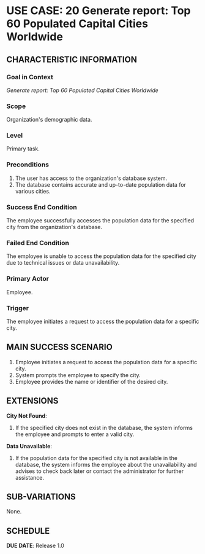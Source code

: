# USE CASE: 20 Generate report: Top 60 Populated Capital Cities Worldwide

## CHARACTERISTIC INFORMATION

### Goal in Context

*Generate report: Top 60 Populated Capital Cities Worldwide*

### Scope

Organization's demographic data.

### Level

Primary task.

### Preconditions

1. The user has access to the organization's database system.
2. The database contains accurate and up-to-date population data for various cities.

### Success End Condition

The employee successfully accesses the population data for the specified city from the organization's database.

### Failed End Condition

The employee is unable to access the population data for the specified city due to technical issues or data unavailability.

### Primary Actor

Employee.

### Trigger

The employee initiates a request to access the population data for a specific city.

## MAIN SUCCESS SCENARIO

1. Employee initiates a request to access the population data for a specific city.
2. System prompts the employee to specify the city.
3. Employee provides the name or identifier of the desired city.

## EXTENSIONS

**City Not Found**:
   1. If the specified city does not exist in the database, the system informs the employee and prompts to enter a valid city.

**Data Unavailable**:
   1. If the population data for the specified city is not available in the database, the system informs the employee about the unavailability and advises to check back later or contact the administrator for further assistance.

## SUB-VARIATIONS

None.

## SCHEDULE

**DUE DATE**: Release 1.0
